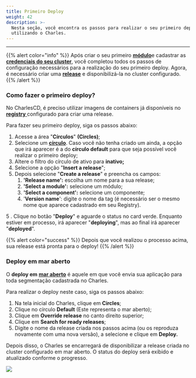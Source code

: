 ```yaml
---
title: Primeiro Deploy
weight: 42
description: >-
  Nesta seção, você encontra os passos para realizar o seu primeiro deploy
  utilizando o Charles.
---
```


---

{{% alert color="info" %}}
Após criar o seu primeiro [**módulo**](/pt/primeiros-passos/criando-seu-primeiro-módulo/visao-geral/)e cadastrar as [**credenciais do seu cluster**](/pt/primeiros-passos/definindo-um-workspace/ambiente-de-deploy/), você completou todos os passos de configuração necessários para a realização do seu primeiro deploy. Agora, é necessário criar uma [**release**](/pt/referência/release/) e disponibilizá-la no cluster configurado.
{{% /alert %}}

### Como fazer o primeiro deploy?

No CharlesCD, é preciso utilizar imagens de containers já disponíveis no [**registry** ](/pt/primeiros-passos/definindo-um-workspace/docker-registry/) configurado para criar uma release. 

Para fazer seu primeiro deploy, siga os passos abaixo:

1. Acesse a área "**Círculos**" **\(Circles\)**;
2. Selecione um [**círculo**](/pt/referência/círculo/). Caso você não tenha criado um ainda, a opção que irá aparecer é a do **círculo default** para que seja possível você realizar o  primeiro deploy;
3. Altere o filtro do círculo de ativo para **inativo;** 
4. Selecione a opção "**Insert a release**";
5. Depois selecione "**Create a release**" e preencha os campos: 
   1. **'Release name':** escolha um nome para a sua release;
   2. **'Select a module':** selecione um módulo;
   3. **'Select a component':** selecione um componente;
   4. '**Version name**': digite o nome da tag \(é necessário ser o mesmo  nome que aparece cadastrado em seu Registry\).

5 . Clique no botão "**Deploy**" e aguarde o status no card verde. Enquanto estiver em processo, irá aparecer "**deploying**", mas ao final irá aparecer "**deployed**".

{{% alert color="success" %}}
Depois que você realizou o processo acima, sua release está pronta para o deploy!
{{% /alert %}}

### Deploy em mar aberto

O **deploy em** [**mar aberto**](/pt/principais-conceitos/) é aquele em que você envia sua aplicação para toda segmentação cadastrada no Charles. 

Para realizar o deploy neste caso, siga os passos abaixo:

1. Na tela inicial do Charles, clique em **Circles**;
2. Clique no círculo **Default** \(Este representa o mar aberto\);
3. Clique em **Override release** no canto direito superior;
4. Clique em **Search for ready releases**;
5. Digite o nome da release criada nos passos acima \(ou os reproduza novamente com uma nova versão\), a selecione e clique em **Deploy.**

Depois disso, o Charles se encarregará de disponibilizar a release criada no cluster configurado em mar aberto. O status do deploy será exibido e atualizado conforme o progresso.

![](/shared/first-deploy.gif)
